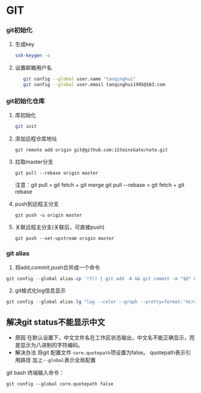 # GIT

### git初始化

1. 生成key

   ```bash
   ssh-keygen -o
   ```
 
2. 设置邮箱用户名

   ```bash
      git config --global user.name "tanqinghui"
      git config --global user.email tanqinghui1995@163.com
   ```

### git初始化仓库

1. 库初始化

   ```bash
   git init
   ```

2. 添加远程仓库地址

   ```
   git remote add origin git@github.com:iSteinsGate/note.git
   ```

3. 拉取master分支

   ```
   git pull --rebase origin master
   ```

   注意：git pull = git fetch + git merge
   			git pull --rebase = git fetch + git rebase

4. push到远程主分支

   ```
   git push -u origin master
   ```

5. 关联远程主分支(关联后，可直接push)

   ```
   git push --set-upstream origin master
   ```




### git alias

1. 将add,commit,push合并成一个命令

```powershell
git config --global alias.cp '!f() { git add -A && git commit -m "$@" && git push; }; f'
```

2. git格式化log信息显示

```powershell
git config --global alias.lg "log --color --graph --pretty=format:'%Cred%h%Creset -%C(yellow)%d%Creset %s %Cgreen(%cr) %C(bold blue)<%an>%Creset' --abbrev-commit"
```



## 解决git status不能显示中文

- 原因
  在默认设置下，中文文件名在工作区状态输出，中文名不能正确显示，而是显示为八进制的字符编码。
- 解决办法
  将git 配置文件 `core.quotepath`项设置为false。
  quotepath表示引用路径
  加上`--global`表示全局配置

git bash 终端输入命令：

```
git config --global core.quotepath false
```

